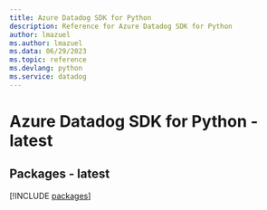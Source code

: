 ```yaml
---
title: Azure Datadog SDK for Python
description: Reference for Azure Datadog SDK for Python
author: lmazuel
ms.author: lmazuel
ms.data: 06/29/2023
ms.topic: reference
ms.devlang: python
ms.service: datadog
---
```

# Azure Datadog SDK for Python - latest
## Packages - latest
[!INCLUDE [packages](datadog-index.md)]